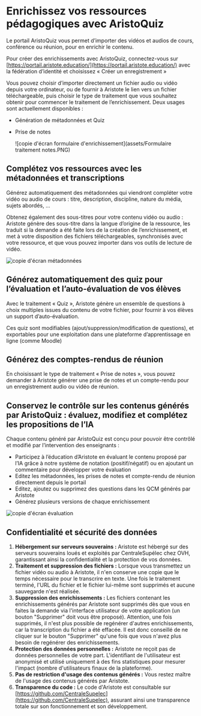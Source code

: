 # Enrichissez vos ressources pédagogiques avec AristoQuiz

Le portail AristoQuiz vous permet d’importer des vidéos et audios de cours, conférence ou réunion, pour en enrichir le contenu.

Pour créer des enrichissements avec AristoQuiz, connectez-vous sur [https://portail.aristote.education/](https://portail.aristote.education/) avec la fédération d’identité et choisissez « Créer un enregistrement »

Vous pouvez choisir d’importer directement un fichier audio ou vidéo depuis votre ordinateur, ou de fournir à Aristote le lien vers un fichier téléchargeable, puis choisir le type de traitement que vous souhaitez obtenir pour commencer le traitement de l’enrichissement. Deux usages sont actuellement disponibles :

* Génération de métadonnées et Quiz
* Prise de notes

  ![copie d'écran formulaire d'enrichissement](assets/Formulaire traitement notes.PNG)


## Complétez vos ressources avec les métadonnées et transcriptions

Générez automatiquement des métadonnées qui viendront compléter votre vidéo ou audio de cours : titre, description, discipline, nature du média, sujets abordés, ...

Obtenez également des sous-titres pour votre contenu vidéo ou audio : Aristote génère des sous-titre dans la langue d’origine de la ressource, les traduit si la demande a été faite lors de la création de l’enrichissement, et met à votre disposition des fichiers téléchargeables, synchronisés avec votre ressource, et que vous pouvez importer dans vos outils de lecture de vidéo.

![copie d'écran métadonnées](assets/metadonnées.PNG)

## Générez automatiquement des quiz pour l’évaluation et l’auto-évaluation de vos élèves

Avec le traitement « Quiz », Aristote génère un ensemble de questions à choix multiples issues du contenu de votre fichier, pour fournir à vos élèves un support d’auto-évaluation.

Ces quiz sont modifiables (ajout/suppression/modification de questions), et exportables pour une exploitation dans une plateforme d’apprentissage en ligne (comme Moodle)


## Générez des comptes-rendus de réunion

En choisissant le type de traitement « Prise de notes », vous pouvez demander à Aristote générer une prise de notes et un compte-rendu pour un enregistrement audio ou vidéo de réunion.


## Conservez le contrôle sur les contenus générés par AristoQuiz : évaluez, modifiez et complétez les propositions de l’IA

Chaque contenu généré par AristoQuiz est conçu pour pouvoir être contrôlé et modifié par l’intervention des enseignants :

* Participez à l’éducation d’Aristote en évaluant le contenu proposé par l’IA grâce à notre système de notation (positif/négatif) ou en ajoutant un commentaire pour développer votre évaluation
* Editez les métadonnées, les prises de notes et compte-rendu de réunion directement depuis le portail
* Editez, ajoutez ou supprimez des questions dans les QCM générés par Aristote
* Générez plusieurs versions de chaque enrichissement

![copie d'écran évaluation](Evaluation.PNG)


## Confidentialité et sécurité des données

1. **Hébergement sur serveurs souverains :** Aristote est hébergé sur des serveurs souverains loués et exploités par CentraleSupélec chez OVH, garantissant ainsi la confidentialité et la protection de vos données.
2. **Traitement et suppression des fichiers :** Lorsque vous transmettez un fichier vidéo ou audio à Aristote, il n'en conserve une copie que le temps nécessaire pour le transcrire en texte. Une fois le traitement terminé, l'URL du fichier et le fichier lui-même sont supprimés et aucune sauvegarde n'est réalisée.
3. **Suppression des enrichissements :** Les fichiers contenant les enrichissements générés par Aristote sont supprimés dès que vous en faites la demande via l'interface utilisateur de votre application (un bouton "Supprimer" doit vous être proposé). Attention, une fois supprimés, il n'est plus possible de regénérer d'autres enrichissements, car la transcription du fichier a été effacée. Il est donc conseillé de ne cliquer sur le bouton "Supprimer" qu'une fois que vous n'avez plus besoin de regénérer des enrichissements.
4. **Protection des données personnelles :** Aristote ne reçoit pas de données personnelles de votre part. L'identifiant de l'utilisateur est anonymisé et utilisé uniquement à des fins statistiques pour mesurer l'impact (nombre d'utilisateurs finaux de la plateforme).
5. **Pas de restriction d'usage des contenus générés :** Vous restez maître de l'usage des contenus générés par Aristote.
6. **Transparence du code :** Le code d'Aristote est consultable sur [https://github.com/CentraleSupelec](https://github.com/CentraleSupelec), assurant ainsi une transparence totale sur son fonctionnement et son développement.

